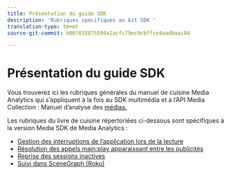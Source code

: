 ```yaml
---
title: Présentation du guide SDK
description: 'Rubriques spécifiques au kit SDK '
translation-type: tm+mt
source-git-commit: b807835875594a2acfc79ec9cbffce4aadbaac84

---
```



# Présentation du guide SDK

Vous trouverez ici les rubriques générales du manuel de cuisine Media Analytics qui s’appliquent à la fois au SDK multimédia et à l’API Media Collection : Manuel d’analyse des [médias.](/help/media-analytics-cookbook/media-analytics-cookbook.md)

Les rubriques du livre de cuisine répertoriées ci-dessous sont spécifiques à la version Media SDK de Media Analytics :

* [Gestion des interruptions de l’application lors de la lecture](/help/sdk-implement/cookbook/app-interrupts.md)
* [Résolution des appels main:play apparaissant entre les publicités](/help/sdk-implement/cookbook/fix-ad-play-ad.md)
* [Reprise des sessions inactives](/help/sdk-implement/cookbook/resuming-inactive.md)
* [Suivi dans SceneGraph (Roku)](/help/sdk-implement/cookbook/sdk-track-scenegraph.md)
